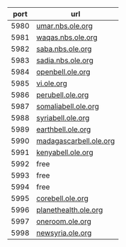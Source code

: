 port | url
---|---
5980 | [umar.nbs.ole.org](http://umar.nbs.ole.org)
5981 | [waqas.nbs.ole.org](http://waqas.nbs.ole.org)
5982 | [saba.nbs.ole.org](http://saba.nbs.ole.org)
5983 | [sadia.nbs.ole.org](http://sadia.nbs.ole.org)
5984 | [openbell.ole.org](http://openbell.ole.org)
5985 | [vi.ole.org](http://vi.ole.org)
5986 | [perubell.ole.org](http://perubell.ole.org)
5987 | [somaliabell.ole.org](http://somaliabell.ole.org)
5988 | [syriabell.ole.org](http://syriabell.ole.org)
5989 | [earthbell.ole.org](http://earthbell.ole.org)
5990 | [madagascarbell.ole.org](http://madagascarbell.ole.org)
5991 | [kenyabell.ole.org](http://kenyabell.ole.org)
5992 | free
5993 | free
5994 | free
5995 | [corebell.ole.org](http://corebell.ole.org)
5996 | [planethealth.ole.org](http://planethealth.ole.org)
5997 | [oneroom.ole.org](http://oneroom.ole.org)
5998 | [newsyria.ole.org](http://newsyria.ole.org)
